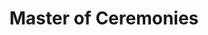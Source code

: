 ---
title: "Master of Ceremonies"
description: ""
speaker: Lars Klint
bio: "Lars is an author, trainer, Microsoft MVP, community leader, aspiring Microsoft Azure expert and part time classic car collector. He is heavily involved in the space of cloud computing services, especially Azure, loves HoloLens and mixed reality, and is a published author, solution architect and writer for numerous publications. He has been a part of the software development community for the past 20 years and co-organises the DDD Melbourne community conference, organises developer events with Microsoft, and also runs a part time car restoration business. He has spoken at numerous technical events around the world and is an expert in Australian Outback Internet. 
You can connect with Lars on his blog at http://larsklint.com or via Twitter at @larsklint."
image: https://larsklint.com/wp-content/uploads/2015/04/KCDCheadshots0786retouch_square-500x500.jpg
twitter: larsklint
---
